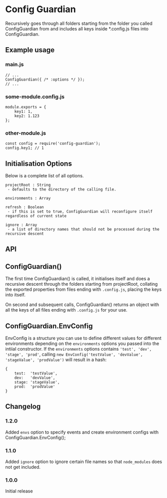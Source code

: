 # Config Guardian

Recursively goes through all folders starting from the folder you called ConfigGuardian
from and includes all keys inside *.config.js files into ConfigGuardian.

## Example usage

### main.js
```
// ...
ConfigGuardian({ /* :options */ });
// ...
```

### some-module.config.js
```
module.exports = {
	key1: 1,
	key2: 1.123
};
```

### other-module.js
```
const config = require('config-guardian');
config.key1; // 1
```

## Initialisation Options
Below is a complete list of all options.
```
projectRoot : String
 - defaults to the directory of the calling file.

environments : Array

refresh : Boolean
 - if this is set to true, ConfigGuardian will reconfigure itself regardless of current state

ignore : Array
 - a list of directory names that should not be processed during the recursive descent

```

## API

## ConfigGuardian()
The first time ConfigGuardian() is called, it initialises itself and does a recursive
descent through the folders starting from projectRoot, collating the exported properties
from files ending with `.config.js`, placing the keys into itself.

On second and subsequent calls, ConfigGuardian() returns an object with all the keys of
all files ending with `.config.js` for your use.

## ConfigGuardian.EnvConfig
EnvConfig is a structure you can use to define different values for different environments
depending on the `environments` options you passed into the intiial constructor. If the
`environments` options contains `'test', 'dev', 'stage', 'prod'`, calling 
`new EnvConfig('testValue', 'devValue', 'stageValue', 'prodValue')` will result in a
hash:
```
{
	test:  'testValue',
	dev:   'devValue',
	stage: 'stageValue',
	prod:  'prodValue'
}
```


## Changelog
### 1.2.0
Added `envs` option to specify events and create environment configs with
ConfigGuardian.EnvConfig();

### 1.1.0
Added `ignore` option to ignore certain file names so that `node_modules` does not
get included.

### 1.0.0
Initial release